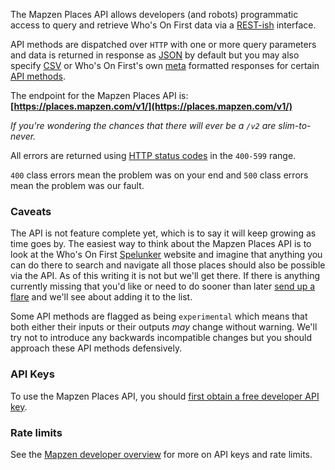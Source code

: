 <a name="intro"></a>
The Mapzen Places API allows developers (and robots) programmatic access to query and retrieve Who's On First data via a [REST-ish](#cgi) interface.

API methods are dispatched over `HTTP` with one or more query parameters and data is returned in response as [JSON](formats.md#json) by default but you may also specify [CSV](formats.md#csv) or Who's On First's own [meta](formats.md#meta) formatted responses for certain [API methods](methods.md).

The endpoint for the Mapzen Places API is: **[https://places.mapzen.com/v1/](https://places.mapzen.com/v1/)**

_If you're wondering the chances that there will ever be a `/v2` are slim-to-never._

All errors are returned using [HTTP status codes](errors.md) in the `400-599` range.

`400` class errors mean the problem was on your end and `500` class errors mean the problem was our fault.

<a name="caveats"></a>
### Caveats

The API is not feature complete yet, which is to say it will keep growing as time goes by. The easiest way to think about the Mapzen Places API is to look at the Who's On First [Spelunker](https://whosonfirst.mapzen.com/spelunker/) website and imagine that anything you can do there to search and navigate all those places should also be possible via the API. As of this writing it is not but we'll get there. If there is anything currently missing that you'd like or need to do sooner than later [send up a flare](https://twitter.co/alloftheplaces) and we'll see about adding it to the list.

Some API methods are flagged as being `experimental` which means that both either their inputs or their outputs _may_ change without warning. We'll try not to introduce any backwards incompatible changes but you should approach these API methods defensively.

<a name="keys"></a>
### API Keys

To use the Mapzen Places API, you should [first obtain a free developer API key](https://mapzen.com/documentation/overview/).

<a name="rate_limits"></a>
### Rate limits

See the [Mapzen developer overview](https://mapzen.com/documentation/overview/) for more on API keys and rate limits.